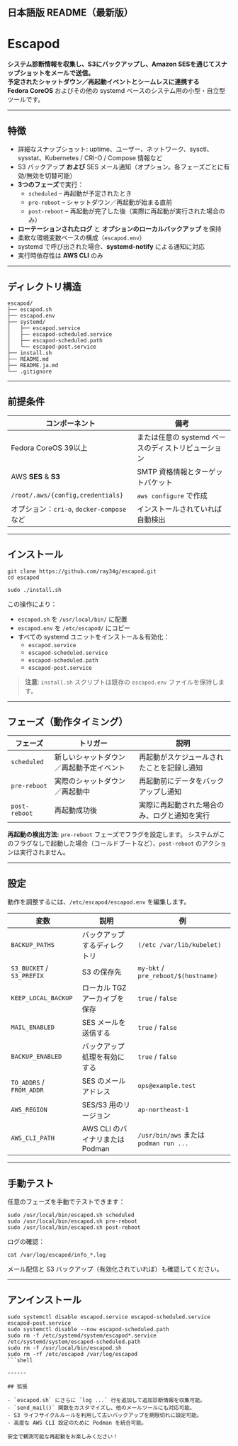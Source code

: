 ## 日本語版 README（最新版）

# Escapod

**システム診断情報を収集し、S3にバックアップし、Amazon SESを通じてスナップショットをメールで送信。  
予定されたシャットダウン／再起動イベントとシームレスに連携する**  
**Fedora CoreOS** およびその他の systemd ベースのシステム用の小型・自立型ツールです。

---

## 特徴

* 詳細なスナップショット: uptime、ユーザー、ネットワーク、sysctl、sysstat、Kubernetes / CRI-O / Compose 情報など
* S3 バックアップ **および** SES メール通知（オプション。各フェーズごとに有効/無効を切替可能）
* **3つのフェーズ**で実行：
  * `scheduled` – 再起動が予定されたとき
  * `pre-reboot` – シャットダウン／再起動が始まる直前
  * `post-reboot` – 再起動が完了した後（実際に再起動が実行された場合のみ）
* **ローテーションされたログ** と **オプションのローカルバックアップ** を保持
* 柔軟な環境変数ベースの構成（`escapod.env`）
* systemd で呼び出された場合、**systemd-notify** による通知に対応
* 実行時依存性は **AWS CLI** のみ

---

## ディレクトリ構造

```shell
escapod/
├── escapod.sh
├── escapod.env
├── systemd/
│   ├── escapod.service
│   ├── escapod-scheduled.service
│   ├── escapod-scheduled.path
│   └── escapod-post.service
├── install.sh
├── README.md
├── README.ja.md
└── .gitignore
```

------

## 前提条件

| コンポーネント                            | 備考                                                |
| ----------------------------------------- | --------------------------------------------------- |
| Fedora CoreOS 39以上                      | または任意の systemd ベースのディストリビューション |
| AWS **SES** & **S3**                      | SMTP 資格情報とターゲットバケット                   |
| `/root/.aws/{config,credentials}`         | `aws configure` で作成                              |
| オプション：`cri-o`, `docker-compose`など | インストールされていれば自動検出                    |



------

## インストール

```shell
git clone https://github.com/ray34g/escapod.git
cd escapod

sudo ./install.sh
```

この操作により：

- `escapod.sh` を `/usr/local/bin/` に配置
- `escapod.env` を `/etc/escapod/` にコピー
- すべての systemd ユニットをインストール＆有効化：
  - `escapod.service`
  - `escapod-scheduled.service`
  - `escapod-scheduled.path`
  - `escapod-post.service`

> **注意**: `install.sh` スクリプトは既存の `escapod.env` ファイルを保持します。

------

## フェーズ（動作タイミング）

| フェーズ      | トリガー                                 | 説明                                         |
| ------------- | ---------------------------------------- | -------------------------------------------- |
| `scheduled`   | 新しいシャットダウン／再起動予定イベント | 再起動がスケジュールされたことを記録し通知   |
| `pre-reboot`  | 実際のシャットダウン／再起動中           | 再起動前にデータをバックアップし通知         |
| `post-reboot` | 再起動成功後                             | 実際に再起動された場合のみ、ログと通知を実行 |



**再起動の検出方法:**
 `pre-reboot` フェーズでフラグを設定します。
 システムがこのフラグなしで起動した場合（コールドブートなど）、`post-reboot` のアクションは実行されません。

------

## 設定

動作を調整するには、`/etc/escapod/escapod.env` を編集します。

| 変数                      | 説明                            | 例                                     |
| ------------------------- | ------------------------------- | -------------------------------------- |
| `BACKUP_PATHS`            | バックアップするディレクトリ    | `(/etc /var/lib/kubelet)`              |
| `S3_BUCKET` / `S3_PREFIX` | S3 の保存先                     | `my-bkt` / `pre_reboot/$(hostname)`    |
| `KEEP_LOCAL_BACKUP`       | ローカル TGZ アーカイブを保存   | `true` / `false`                       |
| `MAIL_ENABLED`            | SES メールを送信する            | `true` / `false`                       |
| `BACKUP_ENABLED`          | バックアップ処理を有効にする    | `true` / `false`                       |
| `TO_ADDRS` / `FROM_ADDR`  | SES のメールアドレス            | `ops@example.test`                     |
| `AWS_REGION`              | SES/S3 用のリージョン           | `ap-northeast-1`                       |
| `AWS_CLI_PATH`            | AWS CLI のバイナリまたは Podman | `/usr/bin/aws` または `podman run ...` |



------

## 手動テスト

任意のフェーズを手動でテストできます：

```shell
sudo /usr/local/bin/escapod.sh scheduled
sudo /usr/local/bin/escapod.sh pre-reboot
sudo /usr/local/bin/escapod.sh post-reboot
```

ログの確認：

```shell
cat /var/log/escapod/info_*.log
```

メール配信と S3 バックアップ（有効化されていれば）も確認してください。

------

## アンインストール

```shell
sudo systemctl disable escapod.service escapod-scheduled.service escapod-post.service
sudo systemctl disable --now escapod-scheduled.path
sudo rm -f /etc/systemd/system/escapod*.service /etc/systemd/system/escapod-scheduled.path
sudo rm -f /usr/local/bin/escapod.sh
sudo rm -rf /etc/escapod /var/log/escapod
```shell

------

## 拡張

- `escapod.sh` にさらに `log ...` 行を追加して追加診断情報を収集可能。
- `send_mail()` 関数をカスタマイズし、他のメールツールにも対応可能。
- S3 ライフサイクルルールを利用して古いバックアップを期限切れに設定可能。
- 高度な AWS CLI 設定のために Podman を統合可能。

安全で観測可能な再起動をお楽しみください！